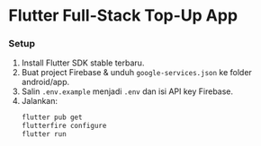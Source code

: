 # Flutter Full-Stack Top-Up App

### Setup
1. Install Flutter SDK stable terbaru.
2. Buat project Firebase & unduh `google-services.json` ke folder android/app.
3. Salin `.env.example` menjadi `.env` dan isi API key Firebase.
4. Jalankan:
   ```bash
   flutter pub get
   flutterfire configure
   flutter run